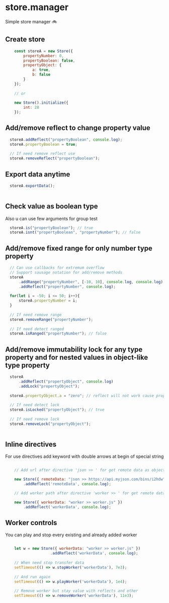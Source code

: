 # store.manager
Simple store manager 🚲

## Create store

```javascript
    const storeA = new Store({
        propertyNumber: 0,
        propertyBoolean: false,
        propertyObject: {
            a: true,
            b: false
        }
    });
    
    // or 
    
    new Store().initialize({
        int: 28
    });
```

## Add/remove reflect to change property value

```javascript
  storeA.addReflect("propertyBoolean", console.log);
  storeA.propertyBoolean = true;
  
  // If need remove reflect use
  storeA.removeReflect("propertyBoolean");
```

## Export data anytime

```javascript
  storeA.exportData();
  
```

## Check value as boolean type

Also u can use few arguments for group test

```javascript 
  storeA.is("propertyBoolean"); // true
  storeA.isnt("propertyBoolean", "propertyNumber"); // false
```

## Add/remove fixed range for only number type property

```javascript
  // Can use callbacks for extremum overflow
  // Support sausage notation for add/remove methods
  storeA
      .addRange("propertyNumber", [-10, 10], console.log, console.log)
      .addReflect("propertyNumber", console.log);
  
  for(let i = -50; i <= 50; i++){
      storeA.propertyNumber = i;
  }
  
  // If need remove range
  storeA.removeRange("propertyNumber"); 
  
  // If need detect ranged
  storeA.isRanged("propertyNumber"); // false
```

## Add/remove immutability lock for any type property and for nested values in object-like type property

```javascript
  storeA
      .addReflect("propertyObject", console.log)
      .addLock("propertyObject");
  
  storeA.propertyObject.a = "zero"; // reflect will not work cause property locked
  
  // If need detect lock
  storeA.isLocked("propertyObject"); // true
  
  // If need remove lock
  storeA.removeLock("propertyObject"); 
  
```

## Inline directives

For use directives add keyword with double arrows at begin of special string


```javascript

    // Add url after directive 'json >> ' for get remote data as object

    new Store({ remoteData: "json >> https://api.myjson.com/bins/i2hdw" })
        .addReflect('remoteData', console.log);

    // Add worker path after directive 'worker >> ' for get remote data from worker

    new Store({ workerData: "worker >> worker.js" })
        .addReflect('workerData', console.log);

```

## Worker controls

You can play and stop every existing and already added worker

```javascript

    let w = new Store({ workerData: "worker >> worker.js" })
                    .addReflect('workerData', console.log);
    
    // When need stop transfer data
    setTimeout(() => w.stopWorker('workerData'), 7e3);
    
    // And run again
    setTimeout(() => w.playWorker('workerData'), 1e4);
    
    // Remove worker but stay value with reflects and other
    setTimeout(() => w.removeWorker('workerData'), 11e3);

```
